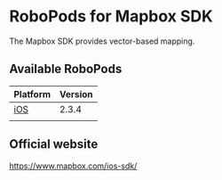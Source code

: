 # RoboPods for Mapbox SDK

The Mapbox SDK provides vector-based mapping.

## Available RoboPods

| Platform    | Version |
|-------------|---------|
| [iOS](ios/) | 2.3.4   |
|             |         |

## Official website

https://www.mapbox.com/ios-sdk/
